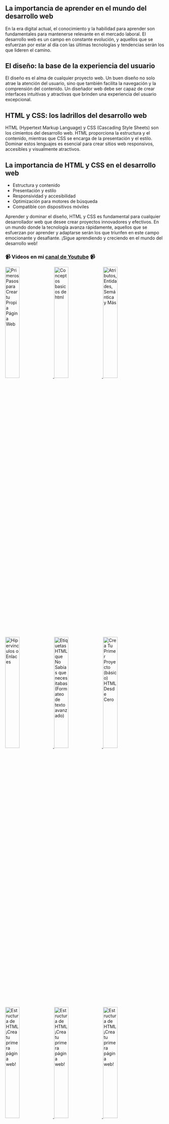 # 
## La importancia de aprender en el mundo del desarrollo web
En la era digital actual, el conocimiento y la habilidad para aprender son fundamentales para mantenerse relevante en el mercado laboral. El desarrollo web es un campo en constante evolución, y aquellos que se esfuerzan por estar al día con las últimas tecnologías y tendencias serán los que lideren el camino.

## El diseño: la base de la experiencia del usuario
El diseño es el alma de cualquier proyecto web. Un buen diseño no solo atrae la atención del usuario, sino que también facilita la navegación y la comprensión del contenido. Un diseñador web debe ser capaz de crear interfaces intuitivas y atractivas que brinden una experiencia del usuario excepcional.

## HTML y CSS: los ladrillos del desarrollo web
HTML (Hypertext Markup Language) y CSS (Cascading Style Sheets) son los cimientos del desarrollo web. HTML proporciona la estructura y el contenido, mientras que CSS se encarga de la presentación y el estilo. Dominar estos lenguajes es esencial para crear sitios web responsivos, accesibles y visualmente atractivos.

## La importancia de HTML y CSS en el desarrollo web
- Estructura y contenido
- Presentación y estilo
- Responsividad y accesibilidad
- Optimización para motores de búsqueda
- Compatible con dispositivos móviles

Aprender y dominar el diseño, HTML y CSS es fundamental para cualquier desarrollador web que desee crear proyectos innovadores y efectivos. En un mundo donde la tecnología avanza rápidamente, aquellos que se esfuerzan por aprender y adaptarse serán los que triunfen en este campo emocionante y desafiante.
¡Sigue aprendiendo y creciendo en el mundo del desarrollo web!


### 📹 Vídeos en mi [canal de Youtube](https://youtube.com/gnuxdar?sub_confirmation=1) 📹 

<a href='https://www.youtube.com/watch?v=0rDo5ggScUk&list=PL-gvMk21wYr45cmMEcqa8-CteI-hlu-1s&index=4' target='_blank'>
  <img width='30%' src='https://img.youtube.com/vi/0rDo5ggScUk/mqdefault.jpg' alt='Primeros Pasos para Crear tu Propia Página Web' />
</a>
<a href='https://www.youtube.com/watch?v=qpmCTrf2_a8&list=PL-gvMk21wYr45cmMEcqa8-CteI-hlu-1s&index=5' target='_blank'>
  <img width='30%' src='https://img.youtube.com/vi/qpmCTrf2_a8/mqdefault.jpg' alt='Conceptos basicos de html' />
</a>
<a href='https://www.youtube.com/watch?v=JXd7jNpHAOI&list=PL-gvMk21wYr45cmMEcqa8-CteI-hlu-1s&index=6' target='_blank'>
  <img width='30%' src='https://img.youtube.com/vi/JXd7jNpHAOI/mqdefault.jpg' alt='Atributos, Entidades, Semántica y Más' />
</a>
<a href='https://www.youtube.com/watch?v=ZzifDhZwQKI&list=PL-gvMk21wYr45cmMEcqa8-CteI-hlu-1s&index=7' target='_blank'>
  <img width='30%' src='https://img.youtube.com/vi/ZzifDhZwQKI/mqdefault.jpg' alt='Hipervinculos o Enlaces' />
</a>
<a href='https://www.youtube.com/watch?v=LJ3RlkDWm_Y&list=PL-gvMk21wYr45cmMEcqa8-CteI-hlu-1s&index=8' target='_blank'>
  <img width='30%' src='https://img.youtube.com/vi/LJ3RlkDWm_Y/mqdefault.jpg' alt='Etiquetas HTML que No Sabías que necesitabas (Formateo de texto avanzado)' />
</a>
<a href='https://www.youtube.com/watch?v=wbKi8IWxZMg&list=PL-gvMk21wYr45cmMEcqa8-CteI-hlu-1s&index=9' target='_blank'>
  <img width='30%' src='https://img.youtube.com/vi/wbKi8IWxZMg/mqdefault.jpg' alt='Crea Tu Primer Proyecto (básico) HTML Desde Cero' />
</a>
<a href='https://www.youtube.com/watch?v=4SjwCel2MUA&list=PL-gvMk21wYr45cmMEcqa8-CteI-hlu-1s&index=10' target='_blank'>
  <img width='30%' src='https://img.youtube.com/vi/4SjwCel2MUA/mqdefault.jpg' alt='Estructura de HTML ¡Crea tu primera página web!' />
</a>
<a href='https://www.youtube.com/watch?v=IS3ZYysA7_A&list=PL-gvMk21wYr45cmMEcqa8-CteI-hlu-1s&index=11' target='_blank'>
  <img width='30%' src='https://img.youtube.com/vi/IS3ZYysA7_A/mqdefault.jpg' alt='Estructura de HTML ¡Crea tu primera página web!' />
</a>
<a href='https://www.youtube.com/watch?v=vfPJPAqroMM&list=PL-gvMk21wYr45cmMEcqa8-CteI-hlu-1s&index=12' target='_blank'>
  <img width='30%' src='https://img.youtube.com/vi/vfPJPAqroMM/mqdefault.jpg' alt='Estructura de HTML ¡Crea tu primera página web!' />
</a>
<a href='https://www.youtube.com/watch?v=CUdeDP2bKzA&list=PL-gvMk21wYr45cmMEcqa8-CteI-hlu-1s&index=13' target='_blank'>
  <img width='30%' src='https://img.youtube.com/vi/CUdeDP2bKzA/mqdefault.jpg' alt='Estructura de HTML ¡Crea tu primera página web!' />
</a>
<a href='https://www.youtube.com/watch?v=xW3YvUSRTXQ&list=PL-gvMk21wYr45cmMEcqa8-CteI-hlu-1s&index=14' target='_blank'>
  <img width='30%' src='https://img.youtube.com/vi/xW3YvUSRTXQ/mqdefault.jpg' alt='Estructura de HTML ¡Crea tu primera página web!' />
</a>
<a href='https://www.youtube.com/watch?v=oKR3vyrieNE&list=PL-gvMk21wYr45cmMEcqa8-CteI-hlu-1s&index=15' target='_blank'>
  <img width='30%' src='https://img.youtube.com/vi/oKR3vyrieNE/mqdefault.jpg' alt='Estructura de HTML ¡Crea tu primera página web!' />
</a>



![image](https://github.com/GNUXDAR/frontend-design/assets/6179849/c979a8cb-1565-4d5b-ac81-4ed50cb6a726)
